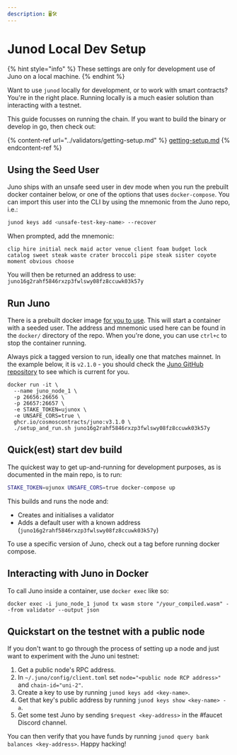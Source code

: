```yaml
---
description: 🖥🛠
---
```


# Junod Local Dev Setup

{% hint style="info" %}
These settings are only for development use of Juno on a local machine.
{% endhint %}

Want to use `junod` locally for development, or to work with smart contracts? You're in the right place. Running locally is a much easier solution than interacting with a testnet.

This guide focusses on running the chain. If you want to build the binary or develop in go, then check out:

{% content-ref url="../validators/getting-setup.md" %}
[getting-setup.md](../validators/getting-setup.md)
{% endcontent-ref %}

## Using the Seed User

Juno ships with an unsafe seed user in dev mode when you run the prebuilt docker container below, or one of the options that uses `docker-compose`. You can import this user into the CLI by using the mnemonic from the Juno repo, i.e.:

```bash
junod keys add <unsafe-test-key-name> --recover
```

When prompted, add the mnemonic:

```
clip hire initial neck maid actor venue client foam budget lock catalog sweet steak waste crater broccoli pipe steak sister coyote moment obvious choose
```

You will then be returned an address to use: `juno16g2rahf5846rxzp3fwlswy08fz8ccuwk03k57y`

## Run Juno

There is a prebuilt docker image [for you to use](https://github.com/CosmosContracts/juno/pkgs/container/juno). This will start a container with a seeded user. The address and mnemonic used here can be found in the `docker/` directory of the repo. When you're done, you can use `ctrl+c` to stop the container running.

Always pick a tagged version to run, ideally one that matches mainnet. In the example below, it is `v2.1.0` - you should check the [Juno GitHub repository](https://github.com/CosmosContracts/juno/releases) to see which is current for you.

```
docker run -it \
  --name juno_node_1 \
  -p 26656:26656 \
  -p 26657:26657 \
  -e STAKE_TOKEN=ujunox \
  -e UNSAFE_CORS=true \
  ghcr.io/cosmoscontracts/juno:v3.1.0 \
  ./setup_and_run.sh juno16g2rahf5846rxzp3fwlswy08fz8ccuwk03k57y
```

## Quick(est) start dev build

The quickest way to get up-and-running for development purposes, as is documented in the main repo, is to run:

```bash
STAKE_TOKEN=ujunox UNSAFE_CORS=true docker-compose up
```

This builds and runs the node and:

* Creates and initialises a validator
* Adds a default user with a known address (`juno16g2rahf5846rxzp3fwlswy08fz8ccuwk03k57y`)

To use a specific version of Juno, check out a tag before running docker compose.

## Interacting with Juno in Docker

To call Juno inside a container, use `docker exec` like so:

```
docker exec -i juno_node_1 junod tx wasm store "/your_compiled.wasm" --from validator --output json 
```

## Quickstart on the testnet with a public node

If you don't want to go through the process of setting up a node and just want to experiment with the Juno uni testnet:

1. Get a public node's RPC address.
2. In `~/.juno/config/client.toml` set `node="<public node RCP address>"` and `chain-id="uni-2"`.
3. Create a key to use by running `junod keys add <key-name>`.
4. Get that key's public address by running `junod keys show <key-name> -a`.
5. Get some test Juno by sending `$request <key-address>` in the #faucet Discord channel.

You can then verify that you have funds by running `junod query bank balances <key-address>`. Happy hacking!
